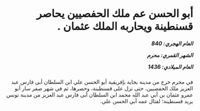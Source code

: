 <h1 dir="rtl">أبو الحسن عم ملك الحفصيين يحاصر قسنطينة ويحاربه الملك عثمان .</h1>

<h5 dir="rtl">العام الهجري:  840

الشهر القمري: محرم

العام الميلادي: 1436</h5>

<p dir="rtl">في محرم خرج من مدينة بجاية بإفريقية أبو الحسن علي ابن السلطان أبى فارس عبد العزيز ملك الحفصيين، حتى نزل على قسنطينة، وحصرها، ثم في شهر صفر سار أبو عمرو عثمان بن أبي عبد الله محمد ابن السلطان أبى فارس عبد العزيز من مدينة تونس يريد قسنطينة؛ لقتال عمه أبي الحسن علي.</p></br>
